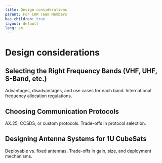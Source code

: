 ```yaml
---
title: Design considerations
parent: For COM Team Members
has_children: true
layout: default
lang: en
---
```


# Design considerations

## Selecting the Right Frequency Bands (VHF, UHF, S-Band, etc.)
Advantages, disadvantages, and use cases for each band.
International frequency allocation regulations.


## Choosing Communication Protocols
AX.25, CCSDS, or custom protocols.
Trade-offs in protocol selection.


## Designing Antenna Systems for 1U CubeSats
Deployable vs. fixed antennas.
Trade-offs in gain, size, and deployment mechanisms.